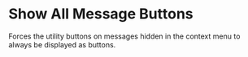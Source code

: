 # Show All Message Buttons

Forces the utility buttons on messages hidden in the context menu to always be displayed as buttons.